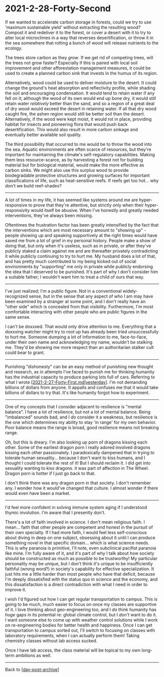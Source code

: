 # 2021-2-28-Forty-Second

If we wanted to accelerate carbon storage in forests, could we try to use 'maximum sustainable yield' without extracting the resulting wood?  Compost it and redeliver it to the forest, or cover a desert with it to try to alter local microclimes in a way that reverses desertification, or throw it in the sea somewhere that rotting a bunch of wood will release nutrients to the ecology.

The trees store carbon as they *grow*.  If we get rid of competing trees, will the trees not grow faster?  Especially if this is paired with local soil improvement and other afforestation management measures, it could be used to create a planned carbon sink that invests in the humus of its region.

Alternatively, wood could be used to deliver moisture to the desert.  It could change the ground's heat absorption and reflectivity profile, while shading the soil and encouraging condensation.  It would tend to retain water if any fell on it; although the wood of its own would end up bone dry, it would still retain water *relatively* better than the sand, and so a region of a great deal of dry wood would exceed the desert in retaining water.  If all that dry wood caught fire, the ashen region would still be better soil than the desert.  Alternatively, if the wood were kept moist, it would rot in place, providing habitat for insects and pioneering flora that would push back desertification.  This would also result in more carbon sinkage and eventually better available soil quality.

The third possibility that occurred to me would be to throw the wood into the sea.  Aquatic environments are often scarce of resources, but they're important for maintaining the climate's self-regulatory capabilities.  Making them less resource-scarce, as by harvesting a forest not for building material but for biological material, would make the more effective as carbon sinks.  We might also use this surplus wood to provide biodegradable protective structures and growing surfaces for important classifications of life, such as heat-sensitive reefs.  If reefs get too hot...  why don't we build reef-shades?

---
A lot of times in my life, it has seemed like systems around me are hyper-responsive to prove that they're attentive, but strictly only when their hyper-responsivity would itself be abusive.  When I've honestly and greatly needed interventions, they've always been missing.

Oftentimes the frustration factor has been greatly intensified by the fact that the interventions which are most necessary amount to "showing up" - people showing up and speaking supportively at the right times would have saved me from a lot of grief in my personal history.  People make a show of doing that, but only when it's useless, such as in private, or after they've publicly staked a claim against me and are thereafter privately contradicting it while publicly continuing to try to hurt me.  My husband does a lot of that, and has pretty much contributed to my being kicked out of social environments by "supporting" me only in private while publicly endorsing the idea that I deserved to be punished.  It's part of why I don't consider him a suitable father; I wouldn't want him to treat a child of ours that way.

---
I've just realized; I'm a public figure.  Not in a conventional widely-recognized sense, but in the sense that any aspect of who I am may have been examined by a stranger at some point, and I don't really have an "other side" which is concealed from that visibility.  Furthermore, I'm most comfortable interacting with other people who are public figures in the same sense.

I can't be doxxxed.  That would only drive attention to me.  Everything that a doxxxing watcher might try to root up has already been tried unsuccessfully to hurt me.  Someone dumping a lot of information to me, face-to-face, under their own name and acknowledging my name, wouldn't be stalking me.  They'd be showing me more respect than an authoritarian stalker cult could bear to grant.

---
Punishing "dishonesty" can be an easy method of punishing new thought and research, as in attempts I've faced to punish me for thinking humanity has the industrial capacity to produce parking lots full of cars.  Referring to what I wrote [[2021-2-27-Forty-First.md|yesterday]].  I'm not demanding billions of dollars from anyone.  It appalls and confuses me that it would take billions of dollars to try that.  It's like humanity forgot how to experiment.

---
One of my concepts that I consider adjacent to resilience is "mental balance".  I have a lot of resilience, but not a lot of mental balance.  Being "imbalanced" sounds bad, and I *do* consider it a weakness, but resilience is the one which determines my ability to stay 'in range' for my own behavior.  Poor balance means the range is broad, good resilience means not breaking range.

Oh, but this is dreary.  I'm also looking up porn of dragons kissing each other.  Some of the earliest dragon porn I really adored involved dragons kissing each other passionately.  I paradoxically dampened that in trying to tolerate human sexuality... because I don't want to kiss humans, and I thought I could tolerate the rest of it!  But I should reclaim it.  I did get into sexuality wanting to kiss dragons.  it was part of affection in The Wheel.  Dragon porn is hotter if I just go back to that.

I don't think there was any dragon porn in that society.  I don't remember any.  I wonder how it would've changed that culture.  I almost wonder if there would even have been a market.

---
I'd feel more confident in solving immune system aging if I understood thymic involution.  I'm aware that I presently don't.

There's a lot of faith involved in science.  I don't mean religious faith.  I mean... faith that other people are competent and honest in the pursuit of their own specialty.  If I had more faith, I would feel less self-conscious about diving in deep on one subject, obsessing about it until I can produce something novel in that specific domain... which is what science needs.  This is why paranoia is primitive, I'll note, even subclinical pacifist paranoia like mine.  I'm fully aware of it, and it's part of why I talk about how society should be constructed as much as possible to be trustworthy!  My particular personality may be unique, but I don't think it's unique to be insufficiently faithful (wrong word?) in society's capability for effective specialization.  It just hits me a little harder than most people who have that deficit, because I'm deeply dissatisfied with the status quo in science and the economy, and this dissatisfaction is a direct contradiction with what I need in order to improve it.

I wish I'd figured out how I can get regular transportation to campus.  This is going to be much, much easier to focus on once my classes are supportive of it.  I love thinking about geo-engineering too, and I *do* think humanity has *huge* gaps in its potential re: global climate control, but I *don't* want to do it.  I want someone else to come up with weather control solutions while I work on re-engineering bodies for better health and happiness.  Once I can get transportation to campus sorted out, I'll switch to focusing on classes with laboratory requirements, when I can actually perform them!  Taking chemistry classes without lab access sucked.

Once I have lab access, the class material will be topical to my own long-term ambitions as well.

---
Back to [[day-post-archive]]

[//begin]: # "Autogenerated link references for markdown compatibility"
[2021-2-27-Forty-First.md|yesterday]: 2021-2-27-Forty-First.md "2021-2-27-Forty-First"
[day-post-archive]: day-post-archive.md "Day Post Archive"
[//end]: # "Autogenerated link references"